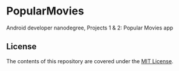 # PopularMovies
Android developer nanodegree, Projects 1 &amp; 2: Popular Movies app

## License

The contents of this repository are covered under the [MIT License](LICENSE).
